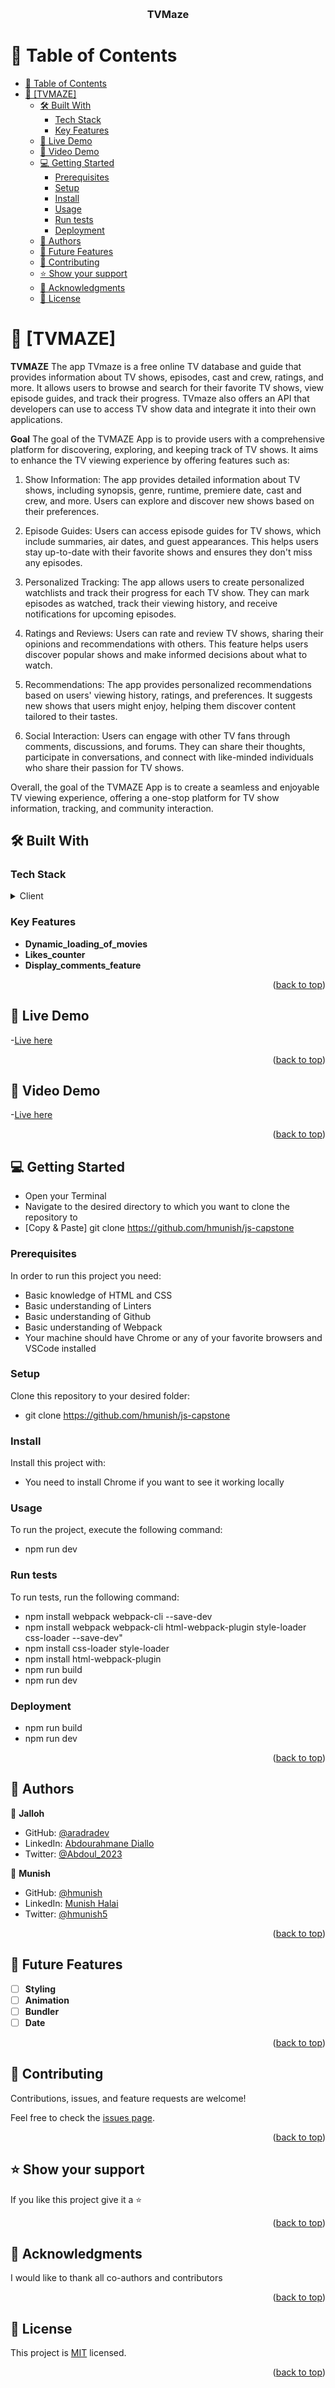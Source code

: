 <a name="readme-top"></a>

<div align="center">
  <br/>
  <h3><b>TVMaze</b></h3>

</div>

# 📗 Table of Contents

- [📗 Table of Contents](#-table-of-contents)
- [📖 \[TVMAZE\] ](#-tvmaze-)
  - [🛠 Built With ](#-built-with-)
    - [Tech Stack ](#tech-stack-)
    - [Key Features ](#key-features-)
  - [🚀 Live Demo ](#-live-demo-)
  - [🚀 Video Demo ](#-video-demo-)
  - [💻 Getting Started ](#-getting-started-)
    - [Prerequisites](#prerequisites)
    - [Setup](#setup)
    - [Install](#install)
    - [Usage](#usage)
    - [Run tests](#run-tests)
    - [Deployment](#deployment)
  - [👥 Authors ](#-authors-)
  - [🔭 Future Features ](#-future-features-)
  - [🤝 Contributing ](#-contributing-)
  - [⭐️ Show your support ](#️-show-your-support-)
  - [🙏 Acknowledgments ](#-acknowledgments-)
  - [📝 License ](#-license-)

# 📖 [TVMAZE] <a name="about-project"></a>

**TVMAZE**
The app TVmaze is a free online TV database and guide that provides information about TV shows, episodes, cast and crew, ratings, and more. It allows users to browse and search for their favorite TV shows, view episode guides, and track their progress. TVmaze also offers an API that developers can use to access TV show data and integrate it into their own applications.

**Goal**
The goal of the TVMAZE App is to provide users with a comprehensive platform for discovering, exploring, and keeping track of TV shows. It aims to enhance the TV viewing experience by offering features such as:

1. Show Information: The app provides detailed information about TV shows, including synopsis, genre, runtime, premiere date, cast and crew, and more. Users can explore and discover new shows based on their preferences.

2. Episode Guides: Users can access episode guides for TV shows, which include summaries, air dates, and guest appearances. This helps users stay up-to-date with their favorite shows and ensures they don't miss any episodes.

3. Personalized Tracking: The app allows users to create personalized watchlists and track their progress for each TV show. They can mark episodes as watched, track their viewing history, and receive notifications for upcoming episodes.

4. Ratings and Reviews: Users can rate and review TV shows, sharing their opinions and recommendations with others. This feature helps users discover popular shows and make informed decisions about what to watch.

5. Recommendations: The app provides personalized recommendations based on users' viewing history, ratings, and preferences. It suggests new shows that users might enjoy, helping them discover content tailored to their tastes.

6. Social Interaction: Users can engage with other TV fans through comments, discussions, and forums. They can share their thoughts, participate in conversations, and connect with like-minded individuals who share their passion for TV shows.

Overall, the goal of the TVMAZE App is to create a seamless and enjoyable TV viewing experience, offering a one-stop platform for TV show information, tracking, and community interaction.

## 🛠 Built With <a name="built-with"></a>

### Tech Stack <a name="tech-stack"></a>

<details>
  <summary>Client</summary>
  <ul>
    <li><a href="#">HTML</a></li>
    <li><a href="#">CSS</a></li>
    <li><a href="#">JS</a></li>
  </ul>
</details>

<!-- Features -->

### Key Features <a name="key-features"></a>

- **Dynamic_loading_of_movies**
- **Likes_counter**
- **Display_comments_feature**

<p align="right">(<a href="#readme-top">back to top</a>)</p>

<!-- LIVE DEMO -->

## 🚀 Live Demo <a name="live-demo"></a>

-[Live here](https://github.com/hmunish/js-capstone)

<p align="right">(<a href="#readme-top">back to top</a>)</p>

<!-- VIDEO DEMO -->

## 🚀 Video Demo <a name="video-demo"></a>

-[Live here](https://drive.google.com/file/d/1agr3v0rFQ--EsnEoaTipVifg2r1Xw7G4/view?usp=drive_link)

<p align="right">(<a href="#readme-top">back to top</a>)</p>

<!-- GETTING STARTED -->

## 💻 Getting Started <a name="getting-started"></a>

- Open your Terminal
- Navigate to the desired directory to which you want to clone the repository to
- [Copy & Paste] git clone https://github.com/hmunish/js-capstone

### Prerequisites

In order to run this project you need:

- Basic knowledge of HTML and CSS
- Basic understanding of Linters
- Basic understanding of Github
- Basic understanding of Webpack
- Your machine should have Chrome or any of your favorite browsers and VSCode installed

### Setup

Clone this repository to your desired folder:

- git clone https://github.com/hmunish/js-capstone

### Install

Install this project with:

- You need to install Chrome if you want to see it working locally

### Usage

To run the project, execute the following command:

- npm run dev

### Run tests

To run tests, run the following command:

- npm install webpack webpack-cli --save-dev
- npm install webpack webpack-cli html-webpack-plugin style-loader css-loader --save-dev"
- npm install css-loader style-loader
- npm install html-webpack-plugin
- npm run build
- npm run dev

### Deployment

- npm run build
- npm run dev

<p align="right">(<a href="#readme-top">back to top</a>)</p>

<!-- AUTHORS -->

## 👥 Authors <a name="authors"></a>

👤 **Jalloh**

- GitHub: [@aradradev](https://github.com/aradradev)
- LinkedIn: [Abdourahmane Diallo](https://www.linkedin.com/in/abdoul-ramane-diallo-15b2a2262/)
- Twitter: [@Abdoul_2023](https://twitter.com/Abdoul_2023)

👤 **Munish**

- GitHub: [@hmunish](https://github.com/hmunish)
- LinkedIn: [Munish Halai](https://www.linkedin.com/in/munish-halai/)
- Twitter: [@hmunish5](https://twitter.com/hmunish5)

<p align="right">(<a href="#readme-top">back to top</a>)</p>

<!-- FUTURE FEATURES -->

## 🔭 Future Features <a name="future-features"></a>

- [ ] **Styling**
- [ ] **Animation**
- [ ] **Bundler**
- [ ] **Date**

<p align="right">(<a href="#readme-top">back to top</a>)</p>

<!-- CONTRIBUTING -->

## 🤝 Contributing <a name="contributing"></a>

Contributions, issues, and feature requests are welcome!

Feel free to check the [issues page](https://github.com/hmunish/js-capstone/issues).

<p align="right">(<a href="#readme-top">back to top</a>)</p>

<!-- SUPPORT -->

## ⭐️ Show your support <a name="support"></a>

If you like this project give it a ⭐️

<p align="right">(<a href="#readme-top">back to top</a>)</p>

<!-- ACKNOWLEDGEMENTS -->

## 🙏 Acknowledgments <a name="acknowledgements"></a>

I would like to thank all co-authors and contributors

<p align="right">(<a href="#readme-top">back to top</a>)</p>

<!-- LICENSE -->

## 📝 License <a name="license"></a>

This project is [MIT](./LICENSE) licensed.

<p align="right">(<a href="#readme-top">back to top</a>)</p>
